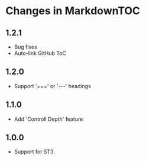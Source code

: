 Changes in MarkdownTOC
===========================

## 1.2.1

- Bug fixes
- Auto-link GitHub ToC

## 1.2.0

- Support '===' or '---' headings

## 1.1.0

- Add 'Controll Depth' feature

## 1.0.0

- Support for ST3.
